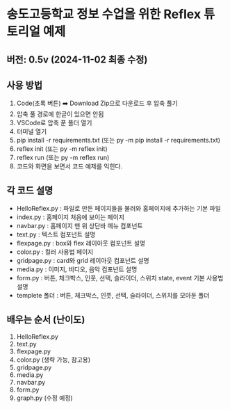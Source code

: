 # 송도고등학교 정보 수업을 위한 Reflex 튜토리얼 예제

## 버전: 0.5v (2024-11-02 최종 수정)

## 사용 방법

1. Code(초록 버튼)  ➡️ Download Zip으로 다운로드 후 압축 풀기
2. 압축 풀 경로에 한글이 있으면 안됨
3. VSCode로 압축 푼 폴더 열기
4. 터미널 열기
5. pip install -r requirements.txt (또는 py -m pip install -r requirements.txt)
6. reflex init (또는 py -m reflex init)
7. reflex run (또는 py -m reflex run)
8. 코드와 화면을 보면서 코드 예제를 익힌다.

## 각 코드 설명

- HelloReflex.py : 파일로 만든 페이지들을 불러와 홈페이지에 추가하는 기본 파일
- index.py : 홈페이지 처음에 보이는 페이지
- navbar.py : 홈페이지 맨 위 상단바 메뉴 컴포넌트
- text.py : 텍스트 컴포넌트 설명
- flexpage.py : box와 flex 레이아웃 컴포넌트 설명
- color.py : 컬러 사용법 페이지
- gridpage.py : card와 grid 레이아웃 컴포넌트 설명
- media.py : 이미지, 비디오, 음악 컴포넌트 설명
- form.py : 버튼, 체크박스, 인풋, 선택, 슬라이더, 스위치 state, event 기본 사용법 설명
- templete 폴더 : 버튼, 체크박스, 인풋, 선택, 슬라이더, 스위치를 모아둔 폴더

## 배우는 순서 (난이도)

1. HelloReflex.py
2. text.py
3. flexpage.py
4. color.py (생략 가능, 참고용)
5. gridpage.py
6. media.py
7. navbar.py
8. form.py
9. graph.py (수정 예정)
